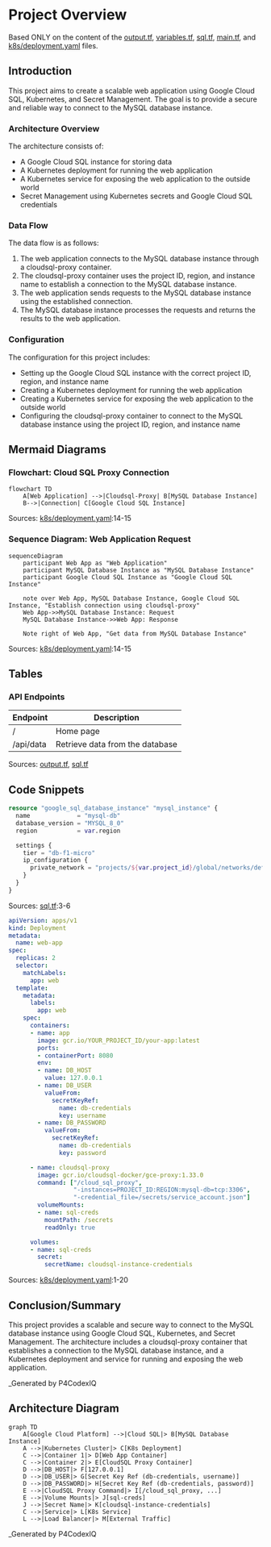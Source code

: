 # Project Overview
Based ONLY on the content of the [output.tf](output.tf), [variables.tf](variables.tf), [sql.tf](sql.tf), [main.tf](main.tf), and [k8s/deployment.yaml](k8s/deployment.yaml) files.

## Introduction
This project aims to create a scalable web application using Google Cloud SQL, Kubernetes, and Secret Management. The goal is to provide a secure and reliable way to connect to the MySQL database instance.

### Architecture Overview

The architecture consists of:

* A Google Cloud SQL instance for storing data
* A Kubernetes deployment for running the web application
* A Kubernetes service for exposing the web application to the outside world
* Secret Management using Kubernetes secrets and Google Cloud SQL credentials

### Data Flow

The data flow is as follows:

1. The web application connects to the MySQL database instance through a cloudsql-proxy container.
2. The cloudsql-proxy container uses the project ID, region, and instance name to establish a connection to the MySQL database instance.
3. The web application sends requests to the MySQL database instance using the established connection.
4. The MySQL database instance processes the requests and returns the results to the web application.

### Configuration

The configuration for this project includes:

* Setting up the Google Cloud SQL instance with the correct project ID, region, and instance name
* Creating a Kubernetes deployment for running the web application
* Creating a Kubernetes service for exposing the web application to the outside world
* Configuring the cloudsql-proxy container to connect to the MySQL database instance using the project ID, region, and instance name

## Mermaid Diagrams
### Flowchart: Cloud SQL Proxy Connection
```mermaid
flowchart TD
    A[Web Application] -->|Cloudsql-Proxy| B[MySQL Database Instance]
    B-->|Connection| C[Google Cloud SQL Instance]
```
Sources: [k8s/deployment.yaml](k8s/deployment.yaml):14-15

### Sequence Diagram: Web Application Request
```mermaid
sequenceDiagram
    participant Web App as "Web Application"
    participant MySQL Database Instance as "MySQL Database Instance"
    participant Google Cloud SQL Instance as "Google Cloud SQL Instance"

    note over Web App, MySQL Database Instance, Google Cloud SQL Instance, "Establish connection using cloudsql-proxy"
    Web App->>MySQL Database Instance: Request
    MySQL Database Instance->>Web App: Response

    Note right of Web App, "Get data from MySQL Database Instance"
```
Sources: [k8s/deployment.yaml](k8s/deployment.yaml):14-15

## Tables
### API Endpoints
| Endpoint | Description |
| --- | --- |
| / | Home page |
| /api/data | Retrieve data from the database |

Sources: [output.tf](output.tf), [sql.tf](sql.tf)

## Code Snippets
```terraform
resource "google_sql_database_instance" "mysql_instance" {
  name             = "mysql-db"
  database_version = "MYSQL_8_0"
  region           = var.region

  settings {
    tier = "db-f1-micro"
    ip_configuration {
      private_network = "projects/${var.project_id}/global/networks/default"
    }
  }
}
```
Sources: [sql.tf](sql.tf):3-6

```yaml
apiVersion: apps/v1
kind: Deployment
metadata:
  name: web-app
spec:
  replicas: 2
  selector:
    matchLabels:
      app: web
  template:
    metadata:
      labels:
        app: web
    spec:
      containers:
      - name: app
        image: gcr.io/YOUR_PROJECT_ID/your-app:latest
        ports:
        - containerPort: 8080
        env:
        - name: DB_HOST
          value: 127.0.0.1
        - name: DB_USER
          valueFrom:
            secretKeyRef:
              name: db-credentials
              key: username
        - name: DB_PASSWORD
          valueFrom:
            secretKeyRef:
              name: db-credentials
              key: password

      - name: cloudsql-proxy
        image: gcr.io/cloudsql-docker/gce-proxy:1.33.0
        command: ["/cloud_sql_proxy",
                  "-instances=PROJECT_ID:REGION:mysql-db=tcp:3306",
                  "-credential_file=/secrets/service_account.json"]
        volumeMounts:
        - name: sql-creds
          mountPath: /secrets
          readOnly: true

      volumes:
      - name: sql-creds
        secret:
          secretName: cloudsql-instance-credentials
```
Sources: [k8s/deployment.yaml](k8s/deployment.yaml):1-20

## Conclusion/Summary
This project provides a scalable and secure way to connect to the MySQL database instance using Google Cloud SQL, Kubernetes, and Secret Management. The architecture includes a cloudsql-proxy container that establishes a connection to the MySQL database instance, and a Kubernetes deployment and service for running and exposing the web application.

_Generated by P4CodexIQ

## Architecture Diagram

```mermaid
graph TD
    A[Google Cloud Platform] -->|Cloud SQL|> B[MySQL Database Instance]
    A -->|Kubernetes Cluster|> C[K8s Deployment]
    C -->|Container 1|> D[Web App Container]
    C -->|Container 2|> E[CloudSQL Proxy Container]
    D -->|DB_HOST|> F[127.0.0.1]
    D -->|DB_USER|> G[Secret Key Ref (db-credentials, username)]
    D -->|DB_PASSWORD|> H[Secret Key Ref (db-credentials, password)]
    E -->|CloudSQL Proxy Command|> I[/cloud_sql_proxy, ...]
    E -->|Volume Mounts|> J[sql-creds]
    J -->|Secret Name|> K[cloudsql-instance-credentials]
    C -->|Service|> L[K8s Service]
    L -->|Load Balancer|> M[External Traffic]
```

_Generated by P4CodexIQ